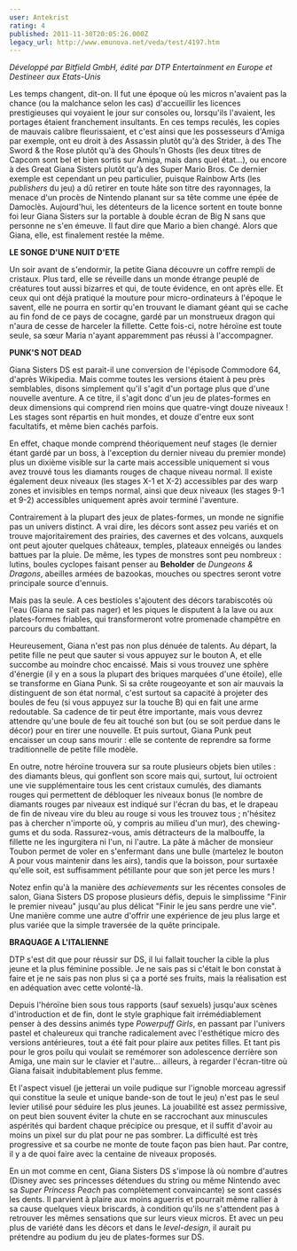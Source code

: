 ```yaml
---
user: Antekrist
rating: 4
published: 2011-11-30T20:05:26.000Z
legacy_url: http://www.emunova.net/veda/test/4197.htm
---
```

_Développé par Bitfield GmbH, édité par DTP Entertainment en Europe et Destineer aux Etats-Unis_  

  

Les temps changent, dit-on. Il fut une époque où les micros n'avaient pas la chance (ou la malchance selon les cas) d'accueillir les licences prestigieuses qui voyaient le jour sur consoles ou, lorsqu'ils l'avaient, les portages étaient franchement insultants. En ces temps reculés, les copies de mauvais calibre fleurissaient, et c'est ainsi que les possesseurs d'Amiga par exemple, ont eu droit à des Assassin plutôt qu'à des Strider, à des The Sword & the Rose plutôt qu'à des Ghouls'n Ghosts (les deux titres de Capcom sont bel et bien sortis sur Amiga, mais dans quel état...), ou encore à des Great Giana Sisters plutôt qu'à des Super Mario Bros. Ce dernier exemple est cependant un peu particulier, puisque Rainbow Arts (les _publishers_ du jeu) a dû retirer en toute hâte son titre des rayonnages, la menace d'un procès de Nintendo planant sur sa tête comme une épée de Damoclès. Aujourd'hui, les détenteurs de la licence sortent en toute bonne foi leur Giana Sisters sur la portable à double écran de Big N sans que personne ne s'en émeuve. Il faut dire que Mario a bien changé. Alors que Giana, elle, est finalement restée la même.  

  

**LE SONGE D'UNE NUIT D'ETE**  

Un soir avant de s'endormir, la petite Giana découvre un coffre rempli de cristaux. Plus tard, elle se réveille dans un monde étrange peuplé de créatures tout aussi bizarres et qui, de toute évidence, en ont après elle. Et ceux qui ont déjà pratiqué la mouture pour micro-ordinateurs à l'époque le savent, elle ne pourra en sortir qu'en trouvant le diamant géant qui se cache au fin fond de ce pays de cocagne, gardé par un monstrueux dragon qui n'aura de cesse de harceler la fillette. Cette fois-ci, notre héroïne est toute seule, sa sœur Maria n'ayant apparemment pas réussi à l'accompagner.  

  

**PUNK'S NOT DEAD**  

Giana Sisters DS est parait-il une conversion de l'épisode Commodore 64, d'après Wikipedia. Mais comme toutes les versions étaient à peu près semblables, disons simplement qu'il s'agit d'un portage plus que d'une nouvelle aventure. A ce titre, il s'agit donc d'un jeu de plates-formes en deux dimensions qui comprend rien moins que quatre-vingt douze niveaux ! Les stages sont répartis en huit mondes, et douze d'entre eux sont facultatifs, et même bien cachés parfois.  

En effet, chaque monde comprend théoriquement neuf stages (le dernier étant gardé par un boss, à l'exception du dernier niveau du premier monde) plus un dixième visible sur la carte mais accessible uniquement si vous avez trouvé tous les diamants rouges de chaque niveau normal. Il existe également deux niveaux (les stages X-1 et X-2) accessibles par des warp zones et invisibles en temps normal, ainsi que deux niveaux (les stages 9-1 et 9-2) accessibles uniquement après avoir terminé l'aventure.  

Contrairement à la plupart des jeux de plates-formes, un monde ne signifie pas un univers distinct. A vrai dire, les décors sont assez peu variés et on trouve majoritairement des prairies, des cavernes et des volcans, auxquels ont peut ajouter quelques châteaux, temples, plateaux enneigés ou landes battues par la pluie. De même, les types de monstres sont peu nombreux : lutins, boules cyclopes faisant penser au **Beholder** de _Dungeons & Dragons_, abeilles armées de bazookas, mouches ou spectres seront votre principale source d'ennuis.  

Mais pas la seule. A ces bestioles s'ajoutent des décors tarabiscotés où l'eau (Giana ne sait pas nager) et les piques le disputent à la lave ou aux plates-formes friables, qui transformeront votre promenade champêtre en parcours du combattant.  

Heureusement, Giana n'est pas non plus dénuée de talents. Au départ, la petite fille ne peut que sauter si vous appuyez sur le bouton A, et elle succombe au moindre choc encaissé. Mais si vous trouvez une sphère d'énergie (il y en a sous la plupart des briques marquées d'une étoile), elle se transforme en Giana Punk. Si sa crête rougeoyante et son air mauvais la distinguent de son état normal, c'est surtout sa capacité à projeter des boules de feu (si vous appuyez sur la touche B) qui en fait une arme redoutable. Sa cadence de tir peut être importante, mais vous devrez attendre qu'une boule de feu ait touché son but (ou se soit perdue dans le décor) pour en tirer une nouvelle. Et puis surtout, Giana Punk peut encaisser un coup sans mourir : elle se contente de reprendre sa forme traditionnelle de petite fille modèle.  

En outre, notre héroïne trouvera sur sa route plusieurs objets bien utiles : des diamants bleus, qui gonflent son score mais qui, surtout, lui octroient une vie supplémentaire tous les cent cristaux cumulés, des diamants rouges qui permettent de débloquer les niveaux bonus (le nombre de diamants rouges par niveaux est indiqué sur l'écran du bas, et le drapeau de fin de niveau vire du bleu au rouge si vous les trouvez tous ; n'hésitez pas à chercher n'importe où, y compris au milieu d'un mur), des chewing-gums et du soda. Rassurez-vous, amis détracteurs de la malbouffe, la fillette ne les ingurgitera ni l'un, ni l'autre. La pâte à mâcher de monsieur Toubon permet de voler en s'enfermant dans une bulle (martelez le bouton A pour vous maintenir dans les airs), tandis que la boisson, pour surtaxée qu'elle soit, est suffisamment pétillante pour que son jet perce les murs !  

Notez enfin qu'à la manière des _achievements_ sur les récentes consoles de salon, Giana Sisters DS propose plusieurs défis, depuis le simplissime "Finir le premier niveau" jusqu'au plus délicat "Finir le jeu sans perdre une vie". Une manière comme une autre d'offrir une expérience de jeu plus large et plus variée que la simple traversée de la quête principale.  

  

**BRAQUAGE A L'ITALIENNE**  

DTP s'est dit que pour réussir sur DS, il lui fallait toucher la cible la plus jeune et la plus féminine possible. Je ne sais pas si c'était le bon constat à faire et je ne sais pas non plus si ça a porté ses fruits, mais la réalisation est en adéquation avec cette volonté-là.  

Depuis l'héroïne bien sous tous rapports (sauf sexuels) jusqu'aux scènes d'introduction et de fin, dont le style graphique fait irrémédiablement penser à des dessins animés type _Powerpuff Girls_, en passant par l'univers pastel et chaleureux qui tranche radicalement avec l'esthétique micro des versions antérieures, tout a été fait pour plaire aux petites filles. Et tant pis pour le gros poilu qui voulait se remémorer son adolescence derrière son Amiga, une main sur le clavier et l'autre... ailleurs, à regarder l'écran-titre où Giana faisait indubitablement plus femme.  

Et l'aspect visuel (je jetterai un voile pudique sur l'ignoble morceau agressif qui constitue la seule et unique bande-son de tout le jeu) n'est pas le seul levier utilisé pour séduire les plus jeunes. La jouabilité est assez permissive, on peut bien souvent éviter la chute en se raccrochant aux minuscules aspérités qui bardent chaque précipice ou presque, et il suffit d'avoir au moins un pixel sur du plat pour ne pas sombrer. La difficulté est très progressive et sa courbe ne monte de toute façon pas bien haut. Par contre, il y a de quoi faire avec la centaine de niveaux proposés.  

En un mot comme en cent, Giana Sisters DS s'impose là où nombre d'autres (Disney avec ses princesses détendues du string ou même Nintendo avec sa _Super Princess Peach_ pas complètement convaincante) se sont cassés les dents. Il parvient à plaire aux moins aguerris et pourrait même rallier à sa cause quelques vieux briscards, à condition qu'ils ne s'attendent pas à retrouver les mêmes sensations que sur leurs vieux micros. Et avec un peu plus de variété dans les décors et dans le _level-design_, il aurait pu prétendre au podium du jeu de plates-formes sur DS.
